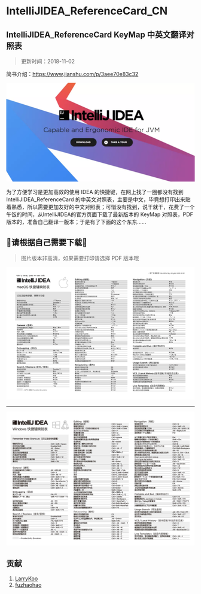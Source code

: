 # IntelliJIDEA_ReferenceCard_CN

## IntelliJIDEA_ReferenceCard KeyMap 中英文翻译对照表

> 更新时间：2018-11-02

简书介绍：<https://www.jianshu.com/p/3aee70e83c32>

![IDEA](./idea.jpg)

为了方便学习是更加高效的使用 IDEA 的快捷键，在网上找了一圈都没有找到IntelliJIDEA_ReferenceCard 的中英文对照表，主要是中文，毕竟想打印出来贴着熟悉，所以需要更加友好的中文对照表；可惜没有找到，说干就干，花费了一个午饭的时间，从IntelliJIDEA的官方页面下载了最新版本的 KeyMap 对照表，PDF 版本的，准备自己翻译一版本；于是有了下面的这个东东……

## 请根据自己需要下载

> 图片版本非高清，如果需要打印请选择 PDF 版本哦

![macOS压缩图片版(非高清)](./IDEA_CheatSheet_macOS_CN.jpg)

---

![macOS压缩图片版(非高清)](./IDEA_CheatSheet_windows_CN.jpg)

## 贡献

1. [LarryKoo](https://github.com/gumutianqi)
2. [fuzhaohao](https://github.com/fuzhaohao)
